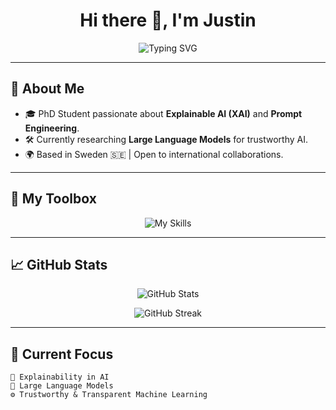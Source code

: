 <h1 align="center">Hi there 👋, I'm Justin</h1>

<p align="center">
  <img src="https://readme-typing-svg.herokuapp.com?font=Fira+Code&size=25&pause=1000&center=true&vCenter=true&width=435&lines=PhD+Student+%7C+AI+Researcher;Prompt+Engineer+%7C+ML+Enthusiast;Exploring+Explainability+in+AI" alt="Typing SVG" />
</p>

---

## 🧩 About Me
- 🎓 PhD Student passionate about **Explainable AI (XAI)** and **Prompt Engineering**.
- 🛠️ Currently researching **Large Language Models** for trustworthy AI.
- 🌍 Based in Sweden 🇸🇪 | Open to international collaborations.

---

## 🚀 My Toolbox
<p align="center">
  <img src="https://skillicons.dev/icons?i=python,pytorch,tensorflow,jupyter,latex,git,github,vscode,linux" alt="My Skills" />
</p>

---

## 📈 GitHub Stats

<p align="center">
  <img src="https://github-readme-stats.vercel.app/api?username=your-github-username&show_icons=true&theme=tokyonight&hide=issues&count_private=true" alt="GitHub Stats" />
</p>

<p align="center">
  <img src="https://github-readme-streak-stats.herokuapp.com/?user=your-github-username&theme=tokyonight" alt="GitHub Streak" />
</p>

---

## 🎯 Current Focus
```text
🔬 Explainability in AI
🧠 Large Language Models
⚙️ Trustworthy & Transparent Machine Learning
